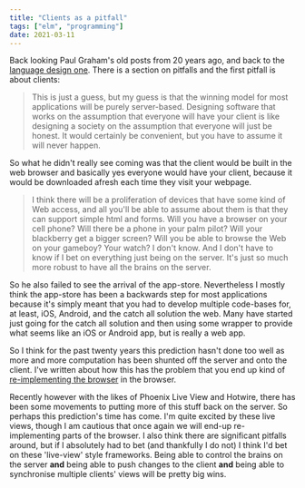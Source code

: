 ```yaml
---
title: "Clients as a pitfall"
tags: ["elm", "programming"]
date: 2021-03-11
---
```


Back looking Paul Graham's old posts from 20 years ago, and back to the [language design one](http://www.paulgraham.com/langdes.html). There is a section on pitfalls and the first pitfall is about clients:

> This is just a guess, but my guess is that the winning model for most applications will be purely server-based. Designing software that works on the assumption that everyone will have your client is like designing a society on the assumption that everyone will just be honest. It would certainly be convenient, but you have to assume it will never happen.

So what he didn't really see coming was that the client would be built in the web browser and basically yes everyone would have your client, because it would be downloaded afresh each time they visit your webpage.

> I think there will be a proliferation of devices that have some kind of Web access, and all you'll be able to assume about them is that they can support simple html and forms. Will you have a browser on your cell phone? Will there be a phone in your palm pilot? Will your blackberry get a bigger screen? Will you be able to browse the Web on your gameboy? Your watch? I don't know. And I don't have to know if I bet on everything just being on the server. It's just so much more robust to have all the brains on the server.

So he also failed to see the arrival of the app-store. Nevertheless I mostly think the app-store has been a backwards step for most applications because it's simply meant that you had to develop multiple code-bases for, at least, iOS, Android, and the catch all solution the web. Many have started just going for the catch all solution and then using some wrapper to provide what seems like an iOS or Android app, but is really a web app.

So I think for the past twenty years this prediction hasn't done too well as more and more computation has been shunted off the server and onto the client. I've written about how this has the problem that you end up kind of [re-implementing the browser](/posts/reimplement-the-browser/) in the browser.

Recently however with the likes of Phoenix Live View and Hotwire, there has been some movements to putting more of this stuff back on the server. So perhaps this prediction's time has come. I'm quite excited by these live views, though I am cautious that once again we will end-up re-implementing parts of the browser. I also think there are significant pitfalls around, but if I absolutely had to bet (and thankfully I do not) I think I'd bet on these 'live-view' style frameworks. Being able to control the brains on the server **and** being able to push changes to the client **and** being able to synchronise multiple clients' views will be pretty big wins.
